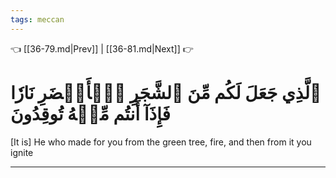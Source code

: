 ```yaml
---
tags: meccan
---
```


👈 [[36-79.md|Prev]] | [[36-81.md|Next]] 👉

# ٱلَّذِي جَعَلَ لَكُم مِّنَ ٱلشَّجَرِ ٱلۡأَخۡضَرِ نَارٗا فَإِذَآ أَنتُم مِّنۡهُ تُوقِدُونَ

[It is] He who made for you from the green tree, fire, and then from it you ignite

---

